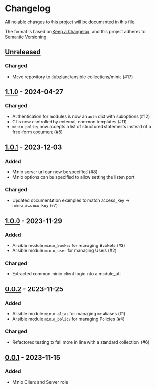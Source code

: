 # Changelog

All notable changes to this project will be documented in this file.

The format is based on [Keep a Changelog](https://keepachangelog.com/en/1.0.0/),
and this project adheres to [Semantic Versioning](https://semver.org/spec/v2.0.0.html).

## [Unreleased]

### Changed

- Move repository to dubzland/ansible-collections/minio (#17)

## [1.1.0] - 2024-04-27

### Changed

- Authentication for modules is now an `auth` dict with suboptions (#12)
- CI is now controlled by external, common templates (#11)
- `minio_policy` now accepts a list of structured statements instead of a free-form document (#5)

## [1.0.1] - 2023-12-03

### Added

- Minio server url can now be specified (#8)
- Minio options can be specified to allow setting the listen port

### Changed

- Updated documentation examples to match access_key -> minio_access_key (#7)

## [1.0.0] - 2023-11-29

### Added

- Ansible module `minio_bucket` for managing Buckets (#3)
- Ansible module `minio_user` for managing Users (#2)

### Changed

- Extracted common minio client logic into a module_util

## [0.0.2] - 2023-11-25

### Added

- Ansible module `minio_alias` for managing `mc` aliases (#1)
- Ansible module `minio_policy` for managing Policies (#4)

### Changed

- Refactored testing to fall more in line with a standard collection. (#6)

## [0.0.1] - 2023-11-15

### Added

- Minio Client and Server role

[unreleased]: https://git.dubzland.com/dubzland/ansible-collections/minio/-/compare/1.0.1...HEAD
[1.1.0]: https://git.dubzland.com/dubzland/ansible-collections/minio/-/compare/1.0.1...1.1.0
[1.0.1]: https://git.dubzland.com/dubzland/ansible-collections/minio/-/compare/1.0.0...1.0.1
[1.0.0]: https://git.dubzland.com/dubzland/ansible-collections/minio/-/compare/0.0.2...1.0.0
[0.0.2]: https://git.dubzland.com/dubzland/ansible-collections/minio/-/compare/0.0.1...0.0.2
[0.0.1]: https://git.dubzland.com/dubzland/ansible-collections/minio/-/tree/v0.0.1
